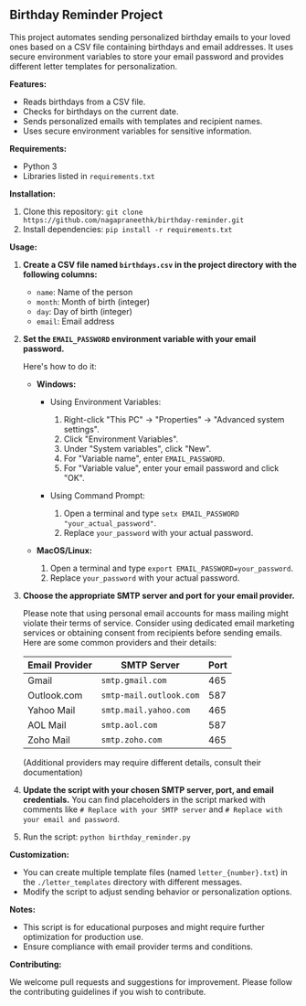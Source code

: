 ## Birthday Reminder Project

This project automates sending personalized birthday emails to your loved ones based on a CSV file containing birthdays and email addresses. It uses secure environment variables to store your email password and provides different letter templates for personalization.


**Features:**

* Reads birthdays from a CSV file.
* Checks for birthdays on the current date.
* Sends personalized emails with templates and recipient names.
* Uses secure environment variables for sensitive information.

**Requirements:**

* Python 3
* Libraries listed in `requirements.txt`

**Installation:**

1. Clone this repository: `git clone https://github.com/nagapraneethk/birthday-reminder.git`
2. Install dependencies: `pip install -r requirements.txt`

**Usage:**

1. **Create a CSV file named `birthdays.csv` in the project directory with the following columns:**
    * `name`: Name of the person
    * `month`: Month of birth (integer)
    * `day`: Day of birth (integer)
    * `email`: Email address
   

2. **Set the `EMAIL_PASSWORD` environment variable with your email password.**

    Here's how to do it:

    * **Windows:**
    
       * Using Environment Variables:
         1. Right-click "This PC" -> "Properties" -> "Advanced system settings".
         2. Click "Environment Variables".
         3. Under "System variables", click "New".
         4. For "Variable name", enter `EMAIL_PASSWORD`.
         5. For "Variable value", enter your email password and click "OK".
        
       * Using Command Prompt:  
         1. Open a terminal and type `setx EMAIL_PASSWORD "your_actual_password"`.
         2. Replace `your_password` with your actual password.

    * **MacOS/Linux:**

      1. Open a terminal and type `export EMAIL_PASSWORD=your_password`.
      2. Replace `your_password` with your actual password.
   

3. **Choose the appropriate SMTP server and port for your email provider.** 

    Please note that using personal email accounts for mass mailing might violate their terms of service. Consider using dedicated email marketing services or obtaining consent from recipients before sending emails. Here are some common providers and their details:

    | Email Provider | SMTP Server | Port |
    |---|---|---|
    | Gmail | `smtp.gmail.com` | 465 |
    | Outlook.com | `smtp-mail.outlook.com` | 587 |
    | Yahoo Mail | `smtp.mail.yahoo.com` | 465 |
    | AOL Mail | `smtp.aol.com` | 587 |
    | Zoho Mail | `smtp.zoho.com` | 465 |

    (Additional providers may require different details, consult their documentation)


4. **Update the script with your chosen SMTP server, port, and email credentials.** You can find placeholders in the script marked with comments like `# Replace with your SMTP server` and `# Replace with your email and password`.


5. Run the script: `python birthday_reminder.py`

**Customization:**

* You can create multiple template files (named `letter_{number}.txt`) in the `./letter_templates` directory with different messages.
* Modify the script to adjust sending behavior or personalization options.

**Notes:**

* This script is for educational purposes and might require further optimization for production use.
* Ensure compliance with email provider terms and conditions.

**Contributing:**

We welcome pull requests and suggestions for improvement. Please follow the contributing guidelines if you wish to contribute.

